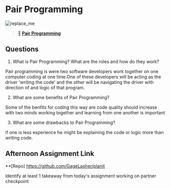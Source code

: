 # Pair Programming

![replace_me](https://codeworks.blob.core.windows.net/public/assets/img/illustrations/placeholder.svg)

> **📖 [Pair Programming](https://codeworksacademy.com/fs-student-guide/resources/wk7/01-Pair-Programming)**

## Questions

1. What is Pair Programming? What are the roles and how do they work?

Pair programming is were two software developers work together on one computer coding at one time.One of these developers will be acting as the driver 'writing the code' and the other will be navigating the driver with direction of and logic of that program.

2. What are some benefits of Pair Programming?

Some of the benfits for coding this way are code quality should increase with two minds working together and learning from one another is important 

3. What are some drawbacks to Pair Programming?

if one is less experience he might be explaining the code or logic more than writing code.

## Afternoon Assignment Link

**[Repo] https://github.com/GageLasher/planit

Identify at least 1 takeaway from today's assignment
 working on partner checkpoint